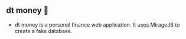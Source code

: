 # <h2>dt money :money_with_wings:</h2>

- dt money is a personal finance web application. It uses MirageJS to create a fake database. 
